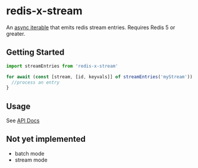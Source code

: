 # redis-x-stream

An [async iterable](https://developer.mozilla.org/en-US/docs/Web/JavaScript/Reference/Global_Objects/Symbol/asyncIterator) that emits redis stream entries.
Requires Redis 5 or greater.

## Getting Started

```javascript
import streamEntries from 'redis-x-stream'

for await (const [stream, [id, keyvals]] of streamEntries('myStream')) {
  //process an entry
}
```
## Usage

See [API Docs](docs/classes/redisstream.md#constructor)



## Not yet implemented
- batch mode
- stream mode
